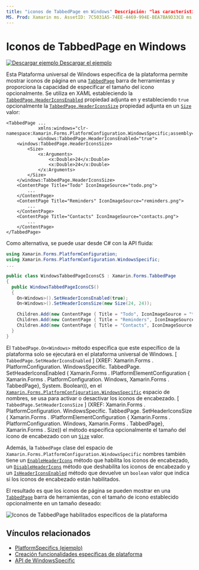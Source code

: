 ```yaml
---
title: "iconos de TabbedPage en Windows" Descripción: "las características específicas de la plataforma permiten consumir funcionalidad que solo está disponible en una plataforma específica, sin necesidad de implementar representadores o efectos personalizados. En este artículo se explica cómo consumir la plataforma específica de Windows que permite mostrar iconos de página en una barra de herramientas de TabbedPage.
MS. Prod: Xamarin ms. AssetID: 7C5031A5-74EE-4469-994E-BEA7BA9D33CB ms. Technology: Xamarin-Forms Author: davidbritch ms. Author: dabritch ms. Date: 10/24/2018 no-LOC: [ Xamarin.Forms , Xamarin.Essentials ]
---
```


# <a name="tabbedpage-icons-on-windows"></a>Iconos de TabbedPage en Windows

[![Descargar ejemplo](~/media/shared/download.png) Descargar el ejemplo](https://docs.microsoft.com/samples/xamarin/xamarin-forms-samples/userinterface-platformspecifics)

Esta Plataforma universal de Windows específica de la plataforma permite mostrar iconos de página en una [`TabbedPage`](xref:Xamarin.Forms.TabbedPage) barra de herramientas y proporciona la capacidad de especificar el tamaño del icono opcionalmente. Se utiliza en XAML estableciendo la [`TabbedPage.HeaderIconsEnabled`](xref:Xamarin.Forms.PlatformConfiguration.WindowsSpecific.TabbedPage.HeaderIconsEnabledProperty) propiedad adjunta en y estableciendo `true` opcionalmente la [`TabbedPage.HeaderIconsSize`](xref:Xamarin.Forms.PlatformConfiguration.WindowsSpecific.TabbedPage.HeaderIconsSizeProperty) propiedad adjunta en un [`Size`](xref:Xamarin.Forms.Size) valor:

```xaml
<TabbedPage ...
            xmlns:windows="clr-namespace:Xamarin.Forms.PlatformConfiguration.WindowsSpecific;assembly=Xamarin.Forms.Core"
            windows:TabbedPage.HeaderIconsEnabled="true">
    <windows:TabbedPage.HeaderIconsSize>
        <Size>
            <x:Arguments>
                <x:Double>24</x:Double>
                <x:Double>24</x:Double>
            </x:Arguments>
        </Size>
    </windows:TabbedPage.HeaderIconsSize>
    <ContentPage Title="Todo" IconImageSource="todo.png">
        ...
    </ContentPage>
    <ContentPage Title="Reminders" IconImageSource="reminders.png">
        ...
    </ContentPage>
    <ContentPage Title="Contacts" IconImageSource="contacts.png">
        ...
    </ContentPage>
</TabbedPage>
```

Como alternativa, se puede usar desde C# con la API fluida:

```csharp
using Xamarin.Forms.PlatformConfiguration;
using Xamarin.Forms.PlatformConfiguration.WindowsSpecific;
...

public class WindowsTabbedPageIconsCS : Xamarin.Forms.TabbedPage
{
  public WindowsTabbedPageIconsCS()
  {
    On<Windows>().SetHeaderIconsEnabled(true);
    On<Windows>().SetHeaderIconsSize(new Size(24, 24));

    Children.Add(new ContentPage { Title = "Todo", IconImageSource = "todo.png" });
    Children.Add(new ContentPage { Title = "Reminders", IconImageSource = "reminders.png" });
    Children.Add(new ContentPage { Title = "Contacts", IconImageSource = "contacts.png" });
  }
}
```

El `TabbedPage.On<Windows>` método especifica que este específico de la plataforma solo se ejecutará en el plataforma universal de Windows. [ `TabbedPage.SetHeaderIconsEnabled` ] (XREF: Xamarin.Forms . PlatformConfiguration. WindowsSpecific. TabbedPage. SetHeaderIconsEnabled ( Xamarin.Forms . IPlatformElementConfiguration { Xamarin.Forms . PlatformConfiguration. Windows, Xamarin.Forms . TabbedPage}, System. Boolean)), en el [`Xamarin.Forms.PlatformConfiguration.WindowsSpecific`](xref:Xamarin.Forms.PlatformConfiguration.WindowsSpecific) espacio de nombres, se usa para activar o desactivar los iconos de encabezado. [ `TabbedPage.SetHeaderIconsSize` ] (XREF: Xamarin.Forms . PlatformConfiguration. WindowsSpecific. TabbedPage. SetHeaderIconsSize ( Xamarin.Forms . IPlatformElementConfiguration { Xamarin.Forms . PlatformConfiguration. Windows, Xamarin.Forms . TabbedPage}, Xamarin.Forms . Size)) el método especifica opcionalmente el tamaño del icono de encabezado con un [`Size`](xref:Xamarin.Forms.Size) valor.

Además, la `TabbedPage` clase del espacio de `Xamarin.Forms.PlatformConfiguration.WindowsSpecific` nombres también tiene un [`EnableHeaderIcons`](xref:Xamarin.Forms.PlatformConfiguration.WindowsSpecific.TabbedPage.EnableHeaderIcons*) método que habilita los iconos de encabezado, un [`DisableHeaderIcons`](xref:Xamarin.Forms.PlatformConfiguration.WindowsSpecific.TabbedPage.DisableHeaderIcons*) método que deshabilita los iconos de encabezado y un [`IsHeaderIconsEnabled`](xref:Xamarin.Forms.PlatformConfiguration.WindowsSpecific.TabbedPage.IsHeaderIconsEnabled*) método que devuelve un `boolean` valor que indica si los iconos de encabezado están habilitados.

El resultado es que los iconos de página se pueden mostrar en una [`TabbedPage`](xref:Xamarin.Forms.TabbedPage) barra de herramientas, con el tamaño de icono establecido opcionalmente en un tamaño deseado:

![Iconos de TabbedPage habilitados específicos de la plataforma](tabbedpage-icons-images/tabbedpage-icons.png "Iconos de TabbedPage habilitados específicos de la plataforma")

## <a name="related-links"></a>Vínculos relacionados

- [PlatformSpecifics (ejemplo)](https://docs.microsoft.com/samples/xamarin/xamarin-forms-samples/userinterface-platformspecifics)
- [Creación funcionalidades específicas de plataforma](~/xamarin-forms/platform/platform-specifics/index.md#creating-platform-specifics)
- [API de WindowsSpecific](xref:Xamarin.Forms.PlatformConfiguration.WindowsSpecific)
